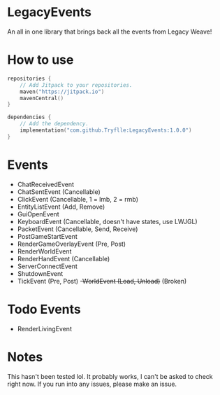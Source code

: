 # LegacyEvents
An all in one library that brings back all the events from Legacy Weave!
# How to use
```kotlin
repositories {
    // Add Jitpack to your repositories.
    maven("https://jitpack.io")
    mavenCentral()
}

dependencies {
    // Add the dependency.
    implementation("com.github.Tryflle:LegacyEvents:1.0.0")
}
```
# Events
- ChatReceivedEvent
- ChatSentEvent (Cancellable)
- ClickEvent (Cancellable, 1 = lmb, 2 = rmb)
- EntityListEvent (Add, Remove)
- GuiOpenEvent
- KeyboardEvent (Cancellable, doesn't have states, use LWJGL)
- PacketEvent (Cancellable, Send, Receive)
- PostGameStartEvent
- RenderGameOverlayEvent (Pre, Post)
- RenderWorldEvent
- RenderHandEvent (Cancellable)
- ServerConnectEvent
- ShutdownEvent
- TickEvent (Pre, Post)
-~~WorldEvent (Load, Unload)~~ (Broken)
# Todo Events
- RenderLivingEvent
# Notes
This hasn't been tested lol. It probably works, I can't be asked to check right now. If you run into any issues, please make an issue.

